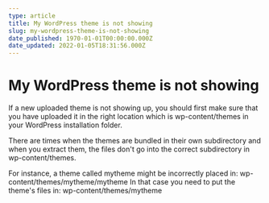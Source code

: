 ```yaml
---
type: article
title: My WordPress theme is not showing
slug: my-wordpress-theme-is-not-showing
date_published: 1970-01-01T00:00:00.000Z
date_updated: 2022-01-05T18:31:56.000Z
---
```


# My WordPress theme is not showing

If a new uploaded theme is not showing up, you should first make sure that you have uploaded it in the right location which is wp-content/themes in your WordPress installation folder.

There are times when the themes are bundled in their own subdirectory and when you extract them, the files don't go into the correct subdirectory in wp-content/themes.

For instance, a theme called mytheme might be incorrectly placed in: wp-content/themes/mytheme/mytheme In that case you need to put the theme's files in: wp-content/themes/mytheme